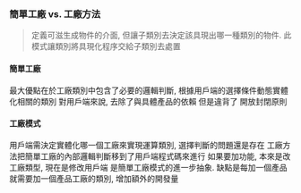 ### 簡單工廠 vs. 工廠方法
> 定義可滋生成物件的介面, 但讓子類別去決定該具現出哪一種類別的物件. 此模式讓類別將具現化程序交給子類別去處置
#### 簡單工廠
最大優點在於工廠類別中包含了必要的邏輯判斷, 根據用戶端的選擇條件動態實體化相關的類別
對用戶端來說, 去除了與具體產品的依賴
但是違背了 開放封閉原則

#### 工廠模式
用戶端需決定實體化哪一個工廠來實現運算類別, 選擇判斷的問題還是存在
工廠方法把簡單工廠的內部邏輯判斷移到了用戶端程式碼來進行
如果要加功能, 本來是改工廠類型, 現在是修改用戶端
是簡單工廠模式的進一步抽象.
缺點是每加一個產品就需要加一個產品工廠的類別, 增加額外的開發量